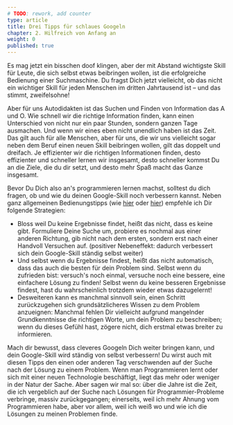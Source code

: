 ```yaml
---
# TODO: rework, add counter
type: article
title: Drei Tipps für schlaues Googeln
chapter: 2. Hilfreich von Anfang an
weight: 0
published: true
---
```


Es mag jetzt ein bisschen doof klingen, aber der mit Abstand wichtigste Skill für Leute, die sich selbst etwas beibringen wollen, ist die erfolgreiche Bedienung einer Suchmaschine. Du fragst Dich jetzt vielleicht, ob das nicht ein wichtiger Skill für jeden Menschen im dritten Jahrtausend ist – und das stimmt, zweifelsohne!

Aber für uns Autodidakten ist das Suchen und Finden von Information das A und O. Wie schnell wir die richtige Information finden, kann einen Unterschied von nicht nur ein paar Stunden, sondern ganzen Tage ausmachen. Und wenn wir eines eben nicht unendlich haben ist das Zeit. Das gilt auch für alle Menschen, aber für uns, die wir uns vielleicht sogar neben dem Beruf einen neuen Skill beibringen wollen, gilt das doppelt und dreifach. Je effizienter wir die richtigen Informationen finden, desto effizienter und schneller lernen wir insgesamt, desto schneller kommst Du an die Ziele, die du dir setzt, und desto mehr Spaß macht das Ganze insgesamt.

Bevor Du Dich also an's programmieren lernen machst, solltest du dich fragen, ob und wie du deinen Google-Skill noch verbessern kannst. Neben ganz allgemeinen Bedienungstipps (wie [hier](https://www.lifehack.org/articles/technology/20-tips-use-google-search-efficiently.html) oder [hier](http://www.informit.com/articles/article.aspx?p=1315437)) empfehle ich Dir folgende Strategien:

- Bloss weil Du keine Ergebnisse findet, heißt das nicht, dass es keine gibt. Formuliere Deine Suche um, probiere es nochmal aus einer anderen Richtung, gib nicht nach dem ersten, sondern erst nach einer Handvoll Versuchen auf. (positiver Nebeneffekt: dadurch verbessert sich dein Google-Skill ständig selbst weiter)
- Und selbst wenn du Ergebnisse findest, heißt das nicht automatisch, dass das auch die besten für dein Problem sind. Selbst wenn du zufrieden bist: versuch's noch einmal, versuche noch eine bessere, eine einfachere Lösung zu finden! Selbst wenn du keine besseren Ergebnisse findest, hast du wahrscheinlich trotzdem wieder etwas dazugelernt!
- Desweiteren kann es manchmal sinnvoll sein, einen Schritt zurückzugehen sich grundsätzlicheres Wissen zu dem Problem anzueignen: Manchmal fehlen Dir vielleicht aufgrund mangelnder Grundkenntnisse die richtigen Worte, um dein Problem zu beschreiben; wenn du dieses Gefühl hast, zögere nicht, dich erstmal etwas breiter zu informieren.

Mach dir bewusst, dass cleveres Googeln Dich weiter bringen kann, und dein Google-Skill wird ständig von selbst verbessern! Du wirst auch mit diesen Tipps den einen oder anderen Tag verschwenden auf der Suche nach der Lösung zu einem Problem. Wenn man Programmieren lernt oder sich mit einer neuen Technologie beschäftigt, liegt das mehr oder weniger in der Natur der Sache. Aber sagen wir mal so: über die Jahre ist die Zeit, die ich vergeblich auf der Suche nach Lösungen für Programmier-Probleme verbringe, massiv zurückgegangen; einerseits, weil ich mehr Ahnung vom Programmieren habe, aber vor allem, weil ich weiß wo und wie ich die Lösungen zu meinen Problemen finde.
